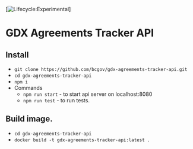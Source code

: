 [![Lifecycle:Experimental](https://img.shields.io/badge/Lifecycle-Experimental-339999)]

# GDX Agreements Tracker API

## Install

* ```git clone https://github.com/bcgov/gdx-agreements-tracker-api.git```
* ```cd gdx-agreements-tracker-api```
* ```npm i```
* Commands
    * ```npm run start``` - to start api server on localhost:8080
    * ```npm run test``` - to run tests.

## Build image.
* ```cd gdx-agreements-tracker-api```
* ```docker build -t gdx-agreements-tracker-api:latest .```
